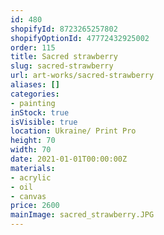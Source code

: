 ```yaml
---
id: 480
shopifyId: 8723265257802
shopifyOptionId: 47772432925002
order: 115
title: Sacred strawberry
slug: sacred-strawberry
url: art-works/sacred-strawberry
aliases: []
categories:
- painting
inStock: true
isVisible: true
location: Ukraine/ Print Pro
height: 70
width: 70
date: 2021-01-01T00:00:00Z
materials:
- acrylic
- oil
- canvas
price: 2600
mainImage: sacred_strawberry.JPG
---
```

